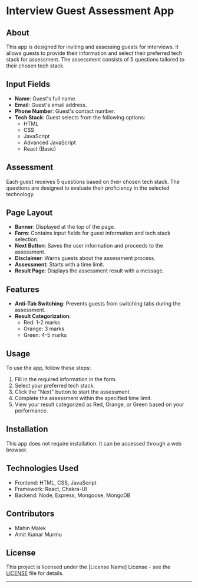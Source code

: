 
# Interview Guest Assessment App

## About

This app is designed for inviting and assessing guests for interviews. It allows guests to provide their information and select their preferred tech stack for assessment. The assessment consists of 5 questions tailored to their chosen tech stack.

## Input Fields

- **Name**: Guest's full name.
- **Email**: Guest's email address.
- **Phone Number**: Guest's contact number.
- **Tech Stack**: Guest selects from the following options:
  - HTML
  - CSS
  - JavaScript
  - Advanced JavaScript
  - React (Basic)

## Assessment

Each guest receives 5 questions based on their chosen tech stack. The questions are designed to evaluate their proficiency in the selected technology.

## Page Layout

- **Banner**: Displayed at the top of the page.
- **Form**: Contains input fields for guest information and tech stack selection.
- **Next Button**: Saves the user information and proceeds to the assessment.
- **Disclaimer**: Warns guests about the assessment process.
- **Assessment**: Starts with a time limit.
- **Result Page**: Displays the assessment result with a message.

## Features

- **Anti-Tab Switching**: Prevents guests from switching tabs during the assessment.
- **Result Categorization**:
  - Red: 1-2 marks
  - Orange: 3 marks
  - Green: 4-5 marks

## Usage

To use the app, follow these steps:

1. Fill in the required information in the form.
2. Select your preferred tech stack.
3. Click the "Next" button to start the assessment.
4. Complete the assessment within the specified time limit.
5. View your result categorized as Red, Orange, or Green based on your performance.

## Installation

This app does not require installation. It can be accessed through a web browser.

## Technologies Used

- Frontend: HTML, CSS, JavaScript
- Framework: React, Chakra-UI
- Backend: Node, Express, Mongoose, MongoDB

## Contributors

- Mahin Malek
- Amit Kumar Murmu

## License

This project is licensed under the [License Name] License - see the [LICENSE](LICENSE) file for details.

---
